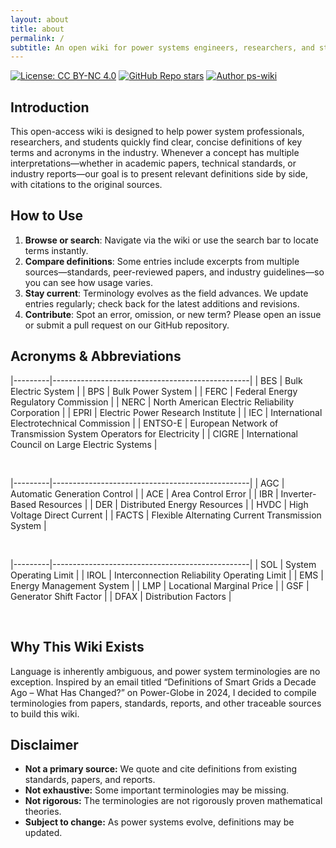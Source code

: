 ```yaml
---
layout: about
title: about
permalink: /
subtitle: An open wiki for power systems engineers, researchers, and students.
---
```


[![License: CC BY-NC 4.0](https://img.shields.io/badge/License-CC_BY--NC_4.0-lightgrey.svg)](https://github.com/ps-wiki/ps-wiki.github.io/blob/main/LICENSE)
[![GitHub Repo stars](https://img.shields.io/github/stars/ps-wiki/ps-wiki.github.io)](https://github.com/ps-wiki/ps-wiki.github.io)
[![Author ps-wiki](https://img.shields.io/badge/ps-wiki-b820f9?labelColor=b820f9&logo=githubsponsors&logoColor=fff)](https://github.com/ps-wiki)

## Introduction

This open-access wiki is designed to help power system professionals, researchers, and students quickly find clear, concise definitions of key terms and acronyms in the industry.
Whenever a concept has multiple interpretations—whether in academic papers, technical standards, or industry reports—our goal is to present relevant definitions side by side, with citations to the original sources.

## How to Use

1. **Browse or search**: Navigate via the wiki or use the search bar to locate terms instantly.
1. **Compare definitions**: Some entries include excerpts from multiple sources—standards, peer-reviewed papers, and industry guidelines—so you can see how usage varies.
1. **Stay current**: Terminology evolves as the field advances. We update entries regularly; check back for the latest additions and revisions.
1. **Contribute**: Spot an error, omission, or new term? Please open an issue or submit a pull request on our GitHub repository.

## Acronyms & Abbreviations

|---------|-------------------------------------------------|
| BES | Bulk Electric System |
| BPS | Bulk Power System |
| FERC | Federal Energy Regulatory Commission |
| NERC | North American Electric Reliability Corporation |
| EPRI | Electric Power Research Institute |
| IEC | International Electrotechnical Commission |
| ENTSO-E | European Network of Transmission System Operators for Electricity |
| CIGRE | International Council on Large Electric Systems |

<br>

|---------|-------------------------------------------------|
| AGC | Automatic Generation Control |
| ACE | Area Control Error |
| IBR | Inverter-Based Resources |
| DER | Distributed Energy Resources |
| HVDC | High Voltage Direct Current |
| FACTS | Flexible Alternating Current Transmission System |

<br>

|---------|-------------------------------------------------|
| SOL | System Operating Limit |
| IROL | Interconnection Reliability Operating Limit |
| EMS | Energy Management System |
| LMP | Locational Marginal Price |
| GSF | Generator Shift Factor |
| DFAX | Distribution Factors |

<br>

## Why This Wiki Exists

Language is inherently ambiguous, and power system terminologies are no exception. Inspired by an email titled “Definitions of Smart Grids a Decade Ago – What Has Changed?” on Power-Globe in 2024, I decided to compile terminologies from papers, standards, reports, and other traceable sources to build this wiki.

## Disclaimer

- **Not a primary source:** We quote and cite definitions from existing standards, papers, and reports.
- **Not exhaustive:** Some important terminologies may be missing.
- **Not rigorous:** The terminologies are not rigorously proven mathematical theories.
- **Subject to change:** As power systems evolve, definitions may be updated.
